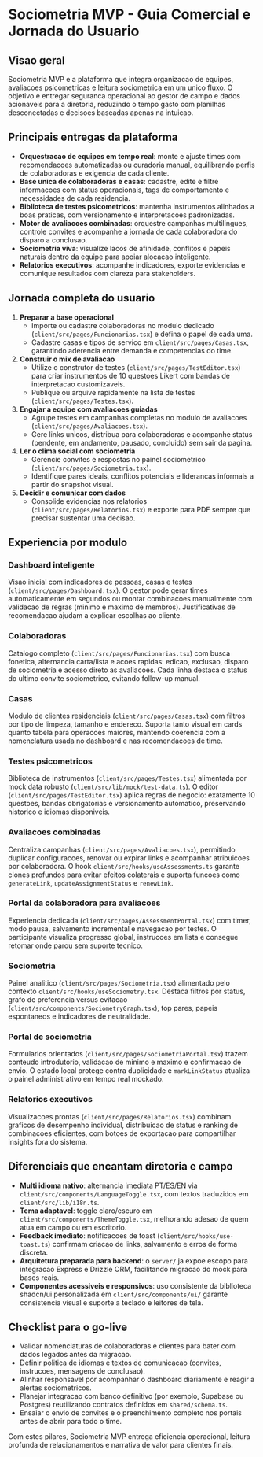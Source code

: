 # Sociometria MVP - Guia Comercial e Jornada do Usuario

## Visao geral
Sociometria MVP e a plataforma que integra organizacao de equipes, avaliacoes psicometricas e leitura sociometrica em um unico fluxo. O objetivo e entregar seguranca operacional ao gestor de campo e dados acionaveis para a diretoria, reduzindo o tempo gasto com planilhas desconectadas e decisoes baseadas apenas na intuicao.

## Principais entregas da plataforma
- **Orquestracao de equipes em tempo real**: monte e ajuste times com recomendacoes automatizadas ou curadoria manual, equilibrando perfis de colaboradoras e exigencia de cada cliente.
- **Base unica de colaboradoras e casas**: cadastre, edite e filtre informacoes com status operacionais, tags de comportamento e necessidades de cada residencia.
- **Biblioteca de testes psicometricos**: mantenha instrumentos alinhados a boas praticas, com versionamento e interpretacoes padronizadas.
- **Motor de avaliacoes combinadas**: orquestre campanhas multilingues, controle convites e acompanhe a jornada de cada colaboradora do disparo a conclusao.
- **Sociometria viva**: visualize lacos de afinidade, conflitos e papeis naturais dentro da equipe para apoiar alocacao inteligente.
- **Relatorios executivos**: acompanhe indicadores, exporte evidencias e comunique resultados com clareza para stakeholders.

## Jornada completa do usuario
1. **Preparar a base operacional**  
   - Importe ou cadastre colaboradoras no modulo dedicado (`client/src/pages/Funcionarias.tsx`) e defina o papel de cada uma.  
   - Cadastre casas e tipos de servico em `client/src/pages/Casas.tsx`, garantindo aderencia entre demanda e competencias do time.
2. **Construir o mix de avaliacao**  
   - Utilize o construtor de testes (`client/src/pages/TestEditor.tsx`) para criar instrumentos de 10 questoes Likert com bandas de interpretacao customizaveis.  
   - Publique ou arquive rapidamente na lista de testes (`client/src/pages/Testes.tsx`).
3. **Engajar a equipe com avaliacoes guiadas**  
   - Agrupe testes em campanhas completas no modulo de avaliacoes (`client/src/pages/Avaliacoes.tsx`).  
   - Gere links unicos, distribua para colaboradoras e acompanhe status (pendente, em andamento, pausado, concluido) sem sair da pagina.
4. **Ler o clima social com sociometria**  
   - Gerencie convites e respostas no painel sociometrico (`client/src/pages/Sociometria.tsx`).  
   - Identifique pares ideais, conflitos potenciais e liderancas informais a partir do snapshot visual.
5. **Decidir e comunicar com dados**  
   - Consolide evidencias nos relatorios (`client/src/pages/Relatorios.tsx`) e exporte para PDF sempre que precisar sustentar uma decisao.

## Experiencia por modulo
### Dashboard inteligente
Visao inicial com indicadores de pessoas, casas e testes (`client/src/pages/Dashboard.tsx`). O gestor pode gerar times automaticamente em segundos ou montar combinacoes manualmente com validacao de regras (minimo e maximo de membros). Justificativas de recomendacao ajudam a explicar escolhas ao cliente.

### Colaboradoras
Catalogo completo (`client/src/pages/Funcionarias.tsx`) com busca fonetica, alternancia carta/lista e acoes rapidas: edicao, exclusao, disparo de sociometria e acesso direto as avaliacoes. Cada linha destaca o status do ultimo convite sociometrico, evitando follow-up manual.

### Casas
Modulo de clientes residenciais (`client/src/pages/Casas.tsx`) com filtros por tipo de limpeza, tamanho e endereco. Suporta tanto visual em cards quanto tabela para operacoes maiores, mantendo coerencia com a nomenclatura usada no dashboard e nas recomendacoes de time.

### Testes psicometricos
Biblioteca de instrumentos (`client/src/pages/Testes.tsx`) alimentada por mock data robusto (`client/src/lib/mock/test-data.ts`). O editor (`client/src/pages/TestEditor.tsx`) aplica regras de negocio: exatamente 10 questoes, bandas obrigatorias e versionamento automatico, preservando historico e idiomas disponiveis.

### Avaliacoes combinadas
Centraliza campanhas (`client/src/pages/Avaliacoes.tsx`), permitindo duplicar configuracoes, renovar ou expirar links e acompanhar atribuicoes por colaboradora. O hook `client/src/hooks/useAssessments.ts` garante clones profundos para evitar efeitos colaterais e suporta funcoes como `generateLink`, `updateAssignmentStatus` e `renewLink`.

### Portal da colaboradora para avaliacoes
Experiencia dedicada (`client/src/pages/AssessmentPortal.tsx`) com timer, modo pausa, salvamento incremental e navegacao por testes. O participante visualiza progresso global, instrucoes em lista e consegue retomar onde parou sem suporte tecnico.

### Sociometria
Painel analitico (`client/src/pages/Sociometria.tsx`) alimentado pelo contexto `client/src/hooks/useSociometry.tsx`. Destaca filtros por status, grafo de preferencia versus evitacao (`client/src/components/SociometryGraph.tsx`), top pares, papeis espontaneos e indicadores de neutralidade.

### Portal de sociometria
Formularios orientados (`client/src/pages/SociometriaPortal.tsx`) trazem conteudo introdutorio, validacao de minimo e maximo e confirmacao de envio. O estado local protege contra duplicidade e `markLinkStatus` atualiza o painel administrativo em tempo real mockado.

### Relatorios executivos
Visualizacoes prontas (`client/src/pages/Relatorios.tsx`) combinam graficos de desempenho individual, distribuicao de status e ranking de combinacoes eficientes, com botoes de exportacao para compartilhar insights fora do sistema.

## Diferenciais que encantam diretoria e campo
- **Multi idioma nativo**: alternancia imediata PT/ES/EN via `client/src/components/LanguageToggle.tsx`, com textos traduzidos em `client/src/lib/i18n.ts`.
- **Tema adaptavel**: toggle claro/escuro em `client/src/components/ThemeToggle.tsx`, melhorando adesao de quem atua em campo ou em escritorio.
- **Feedback imediato**: notificacoes de toast (`client/src/hooks/use-toast.ts`) confirmam criacao de links, salvamento e erros de forma discreta.
- **Arquitetura preparada para backend**: o `server/` ja expoe escopo para integracao Express e Drizzle ORM, facilitando migracao do mock para bases reais.
- **Componentes acessiveis e responsivos**: uso consistente da biblioteca shadcn/ui personalizada em `client/src/components/ui/` garante consistencia visual e suporte a teclado e leitores de tela.

## Checklist para o go-live
- Validar nomenclaturas de colaboradoras e clientes para bater com dados legados antes da migracao.
- Definir politica de idiomas e textos de comunicacao (convites, instrucoes, mensagens de conclusao).
- Alinhar responsavel por acompanhar o dashboard diariamente e reagir a alertas sociometricos.
- Planejar integracao com banco definitivo (por exemplo, Supabase ou Postgres) reutilizando contratos definidos em `shared/schema.ts`.
- Ensaiar o envio de convites e o preenchimento completo nos portais antes de abrir para todo o time.

Com estes pilares, Sociometria MVP entrega eficiencia operacional, leitura profunda de relacionamentos e narrativa de valor para clientes finais.